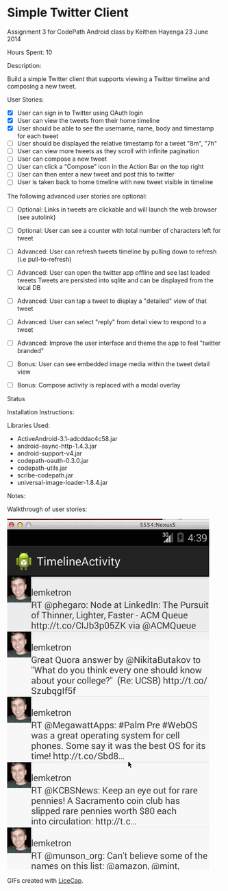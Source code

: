 # Simple Twitter Client

Assignment 3 for CodePath Android class
by Keithen Hayenga
23 June 2014

Hours Spent: 10


Description:

Build a simple Twitter client that supports viewing a Twitter timeline and composing a new tweet.

User Stories:


 * [x] User can sign in to Twitter using OAuth login
 * [x] User can view the tweets from their home timeline
 * [x] User should be able to see the username, name, body and timestamp for each tweet
 * [ ] User should be displayed the relative timestamp for a tweet "8m", "7h"
 * [ ] User can view more tweets as they scroll with infinite pagination
 * [ ] User can compose a new tweet
 * [ ] User can click a “Compose” icon in the Action Bar on the top right
 * [ ] User can then enter a new tweet and post this to twitter
 * [ ] User is taken back to home timeline with new tweet visible in timeline

The following advanced user stories are optional:

 * [ ] Optional: Links in tweets are clickable and will launch the web browser (see autolink)
 * [ ] Optional: User can see a counter with total number of characters left for tweet
 * [ ] Advanced: User can refresh tweets timeline by pulling down to refresh (i.e pull-to-refresh)
 * [ ] Advanced: User can open the twitter app offline and see last loaded tweets
        Tweets are persisted into sqlite and can be displayed from the local DB
 * [ ] Advanced: User can tap a tweet to display a "detailed" view of that tweet
 * [ ] Advanced: User can select "reply" from detail view to respond to a tweet
 * [ ] Advanced: Improve the user interface and theme the app to feel "twitter branded"
 * [ ] Bonus: User can see embedded image media within the tweet detail view
 * [ ] Bonus: Compose activity is replaced with a modal overlay


Status


Installation Instructions:
 

Libraries Used:

 * ActiveAndroid-3.1-adcddac4c58.jar
 * android-async-http-1.4.3.jar
 * android-support-v4.jar
 * codepath-oauth-0.3.0.jar
 * codepath-utils.jar
 * scribe-codepath.jar
 * universal-image-loader-1.8.4.jar


Notes:

Walkthrough of user stories:

![Video Walkthrough](SimpleTwitterClient.gif)

GIFs created with [LiceCap](http://www.cockos.com/licecap/).
